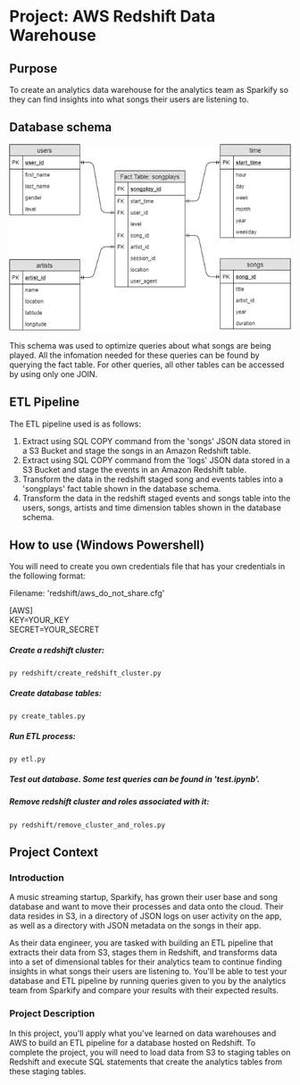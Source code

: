 # Project: AWS Redshift Data Warehouse

## Purpose

To create an analytics data warehouse for the analytics team as Sparkify so they can find insights into what songs their users are listening to.

## Database schema

![alt text](/star_schema.png "Star Schema")

This schema was used to optimize queries about what songs are being played.  All the infomation needed for these queries can be found by querying the fact table.  For other queries, all other tables can be accessed by using only one JOIN.

## ETL Pipeline

The ETL pipeline used is as follows:
1. Extract using SQL COPY command from the 'songs' JSON data stored in a S3 Bucket and stage the songs in an Amazon Redshift table. 
2. Extract using SQL COPY command from the 'logs' JSON data stored in a S3 Bucket and stage the events in an Amazon Redshift table. 
3. Transform the data in the redshift staged song and events tables into a 'songplays' fact table shown in the database schema.
4. Transform the data in the redshift staged events and songs table into the users, songs, artists and time dimension tables shown in the database schema.

## How to use (Windows Powershell)

You will need to create you own credentials file that has your credentials in the following format:

Filename: 'redshift/aws_do_not_share.cfg'

[AWS]  
KEY=YOUR_KEY  
SECRET=YOUR_SECRET  
  
##### Create a redshift cluster:

```py redshift/create_redshift_cluster.py```

##### Create database tables:

```py create_tables.py```

##### Run ETL process:

```py etl.py```

##### Test out database.  Some test queries can be found in 'test.ipynb'.

##### Remove redshift cluster and roles associated with it:

```py redshift/remove_cluster_and_roles.py```


## Project Context

### Introduction
A music streaming startup, Sparkify, has grown their user base and song database and want to move their processes and data onto the cloud. Their data resides in S3, in a directory of JSON logs on user activity on the app, as well as a directory with JSON metadata on the songs in their app.

As their data engineer, you are tasked with building an ETL pipeline that extracts their data from S3, stages them in Redshift, and transforms data into a set of dimensional tables for their analytics team to continue finding insights in what songs their users are listening to. You'll be able to test your database and ETL pipeline by running queries given to you by the analytics team from Sparkify and compare your results with their expected results.

### Project Description
In this project, you'll apply what you've learned on data warehouses and AWS to build an ETL pipeline for a database hosted on Redshift. To complete the project, you will need to load data from S3 to staging tables on Redshift and execute SQL statements that create the analytics tables from these staging tables.
